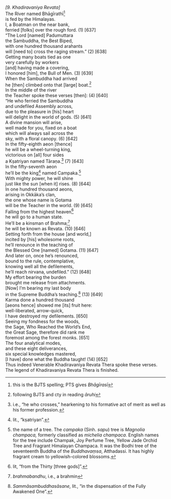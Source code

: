 *\[9. Khadiravaniya Revata\]*  
The River named Bhāgīrathī[^1]  
is fed by the Himalayas.  
I, a Boatman on the near bank,  
ferried \[folks\] over the rough ford. (1) \[637\]  
“The Lord \[named\] Padumuttara  
the Sambuddha, the Best Biped,  
with one hundred thousand arahants  
will \[need to\] cross the raging stream.” (2) \[638\]  
Getting many boats tied as one  
very carefully by workers  
\[and\] having made a covering,  
I honored \[him\], the Bull of Men. (3) \[639\]  
When the Sambuddha had arrived  
he \[then\] climbed onto that \[large\] boat.[^2]  
In the middle of the river  
the Teacher spoke these verses \[then\]: (4) \[640\]  
“He who ferried the Sambuddha  
and undefiled Assembly across,  
due to the pleasure in \[his\] heart  
will delight in the world of gods. (5) \[641\]  
A divine mansion will arise,  
well made for you, fixed on a boat  
which will always sail across the  
sky, with a floral canopy. (6) \[642\]  
In the fifty-eighth aeon \[thence\]  
he will be a wheel-turning king,  
victorious on \[all\] four sides  
a Kṣatriyan named Tāraṇa.[^3] (7) \[643\]  
In the fifty-seventh aeon  
he’ll be the king[^4] named Campaka.[^5]  
With mighty power, he will shine  
just like the sun \[when it\] rises. (8) \[644\]  
In one hundred thousand aeons,  
arising in Okkāka’s clan,  
the one whose name is Gotama  
will be the Teacher in the world. (9) \[645\]  
Falling from the highest heaven[^6]  
he will go to a human state.  
He’ll be a kinsman of Brahma;[^7]  
he will be known as Revata. (10) \[646\]  
Setting forth from the house \[and world,\]  
incited by \[his\] wholesome roots,  
he’ll renounce in the teaching of  
the Blessed One \[named\] Gotama. (11) \[647\]  
And later on, once he’s renounced,  
bound to the rule, contemplative,  
knowing well all the defilements,  
he’ll reach nirvana, undefiled.” (12) \[648\]  
My effort bearing the burden  
brought me release from attachments.  
\[Now\] I’m bearing my last body  
in the Supreme Buddha’s teaching.[^8] (13) \[649\]  
Karma done a hundred thousand  
\[aeons hence\] showed me \[its\] fruit here:  
well-liberated, arrow-quick,  
I have destroyed my defilements. \[650\]  
Seeing my fondness for the woods,  
the Sage, Who Reached the World’s End,  
the Great Sage, therefore did rank me  
foremost among the forest monks. \[651\]  
The four analytical modes,  
and these eight deliverances,  
six special knowledges mastered,  
\[I have\] done what the Buddha taught! (14) \[652\]  
Thus indeed Venerable Khadiravaniya Revata Thera spoke these verses.  
The legend of Khadiravaniya Revata Thera is finished.  
[^1]: this is the BJTS spelling; PTS gives *Bhāgīrasī*  
[^2]: following BJTS and cty in reading *āruhi*  
[^3]: i.e., “he who crosses,” hearkening to his formative act of merit
    as well as his former profession.  
[^4]: lit., “kṣatriyan”.  
[^5]: the name of a tree. The *campaka* (Sinh. *sapu*) tree is *Magnolia
    champaca,* formerly classified as *michelia champaca*. English names
    for the tree include Champak, Joy Perfume Tree, Yellow Jade Orchid
    Tree and Fragrant Himalayan Champaca. It was the Bodhi tree of the
    seventeenth Buddha of the *Buddhavaṃsa*, Atthadassi. It has highly
    fragrant cream to yellowish-colored blossoms.  
[^6]: lit, “from the Thirty \[three gods\]”.  
[^7]: *brahmabandhu*, i.e., a brahmin  
[^8]: *Sammāsambuddhasāsane,* lit., “in the dispensation of the Fully
    Awakened One”.
